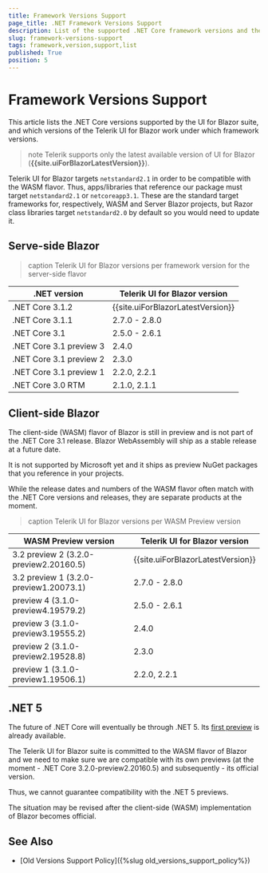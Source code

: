 ```yaml
---
title: Framework Versions Support
page_title: .NET Framework Versions Support
description: List of the supported .NET Core framework versions and the UI for Blazor versions that work on them.
slug: framework-versions-support
tags: framework,version,support,list
published: True
position: 5
---
```


# Framework Versions Support

This article lists the .NET Core versions supported by the UI for Blazor suite, and which versions of the Telerik UI for Blazor work under which framework versions.

>note Telerik supports only the latest available version of UI for Blazor (**{{site.uiForBlazorLatestVersion}}**).

Telerik UI for Blazor targets `netstandard2.1` in order to be compatible with the WASM flavor. Thus, apps/libraries that reference our package must target `netstandard2.1` or `netcoreapp3.1`. These are the standard target frameworks for, respectively, WASM and Server Blazor projects, but Razor class libraries target `netstandard2.0` by default so you would need to update it.

## Serve-side Blazor

>caption Telerik UI for Blazor versions per framework version for the server-side flavor


| .NET version              | Telerik UI for Blazor version |
|---------------------------|-------------------------------|
| .NET Core 3.1.2           | {{site.uiForBlazorLatestVersion}}  |
| .NET Core 3.1.1           | 2.7.0 - 2.8.0                 |
| .NET Core 3.1             | 2.5.0 - 2.6.1                 |
| .NET Core 3.1 preview 3   | 2.4.0                         |
| .NET Core 3.1 preview 2   | 2.3.0                         |
| .NET Core 3.1 preview 1   | 2.2.0, 2.2.1                  |
| .NET Core 3.0 RTM         | 2.1.0, 2.1.1                  |


## Client-side Blazor

The client-side (WASM) flavor of Blazor is still in preview and is not part of the .NET Core 3.1 release. Blazor WebAssembly will ship as a stable release at a future date.

It is not supported by Microsoft yet and it ships as preview NuGet packages that you reference in your projects.

While the release dates and numbers of the WASM flavor often match with the .NET Core versions and releases, they are separate products at the moment.

>caption Telerik UI for Blazor versions per WASM Preview version

| WASM Preview version                 | Telerik UI for Blazor version |
|--------------------------------------|-------------------------------|
| 3.2 preview 2 (3.2.0-preview2.20160.5)         | {{site.uiForBlazorLatestVersion}}                  |
| 3.2 preview 1 (3.2.0-preview1.20073.1)         | 2.7.0 - 2.8.0       |
| preview 4 (3.1.0-preview4.19579.2)   | 2.5.0 - 2.6.1                 |
| preview 3 (3.1.0-preview3.19555.2)   | 2.4.0                         |
| preview 2 (3.1.0-preview2.19528.8)   | 2.3.0                         |
| preview 1 (3.1.0-preview1.19506.1)   | 2.2.0, 2.2.1                  |


## .NET 5

The future of .NET Core will eventually be through .NET 5. Its [first preview](https://devblogs.microsoft.com/dotnet/announcing-net-5-0-preview-1/) is already available.

The Telerik UI for Blazor suite is committed to the WASM flavor of Blazor and we need to make sure we are compatible with its own previews (at the moment - .NET Core 3.2.0-preview2.20160.5) and subsequently - its official version.

Thus, we cannot guarantee compatibility with the .NET 5 previews.

The situation may be revised after the client-side (WASM) implementation of Blazor becomes official.


## See Also

  * [Old Versions Support Policy]({%slug old_versions_support_policy%})
